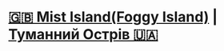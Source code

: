 
# [🇬🇧 Mist Island(Foggy Island)](language/en/IndexPage.md) | [Туманний Острів 🇺🇦](language/ua/IndexPage.md)
